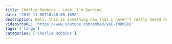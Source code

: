 ```yaml
---
title: Charlie Robbins - Look, I’m Dancing
date: "2019-11-06T18:48:00.169Z"
description: Well, this is something new that I haven't really heard before. A perfectly crafted, very exquisite and original tango-ish composition. Definitely worth listening and not only once.  
videoSrcURL: 'https://www.youtube.com/embed/yeE-TNDMEk8'
tags: ['tango']
categories: ['Charlie Robbins']
---
```

